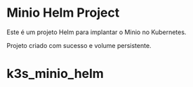 # Minio Helm Project
Este é um projeto Helm para implantar o Minio no Kubernetes.

Projeto criado com sucesso e volume persistente. 




# k3s_minio_helm

